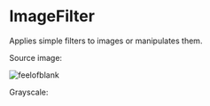 # ImageFilter

Applies simple filters to images or manipulates them.

Source image:

![feelofblank](https://user-images.githubusercontent.com/19901622/28267769-d22242e2-6afb-11e7-88c5-b2194902b977.jpg)

Grayscale:
